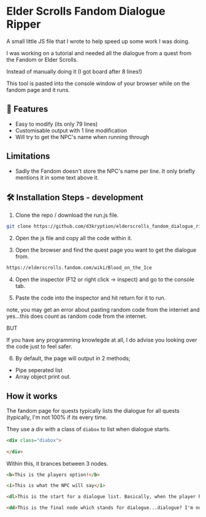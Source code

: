 # Elder Scrolls Fandom Dialogue Ripper
A small little JS file that I wrote to help speed up some work I was doing.

I was working on a tutorial and needed all the dialogue from a quest from the Fandom or Elder Scrolls.

Instead of manually doing it (I got board after 8 lines!)

This tool is pasted into the console window of your browser while on the fandom page and it runs.

## 🧐 Features

- Easy to modify (its only 79 lines)
- Customisable output with 1 line modification
- Will try to get the NPC's name when running through

## Limitations

- Sadly the Fandom doesn't store the NPC's name per line. It only briefly mentions it in some text above it. 

## 🛠️ Installation Steps - development

1) Clone the repo / download the run.js file.

```bash
git clone https://github.com/d3kryption/elderscrolls_fandom_dialogue_ripper
```

2. Open the js file and copy all the code within it.

3. Open the browser and find the quest page you want to get the dialogue from.

```bash
https://elderscrolls.fandom.com/wiki/Blood_on_the_Ice
```

4. Open the inspector (F12 or right click -> inspect) and go to the console tab.

5. Paste the code into the inspector and hit return for it to run.

note, you may get an error about pasting random code from the internet and yes...this does count as random code from the internet.

BUT

If you have any programming knowlegde at all, I do advise you looking over the code just to feel safer. 

6. By default, the page will output in 2 methods;
- Pipe seperated list
- Array object print out.

## How it works
The fandom page for quests typically lists the dialogue for all quests (typically, I'm not 100% if its every time.

They use a div with a class of `diabox` to list when dialogue starts.
```html 
<div class="diabox">
  
</div>
```

Within this, it brances between 3 nodes. 

```html
<b>This is the players option!</b>
```

```html
<i>This is what the NPC will say</i>  
```

```html
<dl>This is the start for a dialogue list. Basically, when the player has multiple dialogue options. It will have a <b> within it</dl>
```

```html
<dd>This is the final node which stands for dialogue...dialogue? I'm not sure but this is basically the option and its reply. 
```
